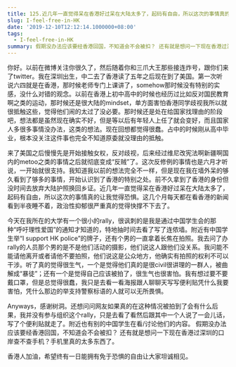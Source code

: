 ```yaml
---
title: 125.近几年一直觉得呆在香港好过呆在大陆太多了，起码有自由，所以这次的事情真的让我觉得恐惧
slug: I-feel-free-in-HK
date: '2019-12-10T12:12:14.1000000+08:00'
tags:
  - I-feel-free-in-HK
summary: 假期没办法应该要经香港回国，不知道会不会被扣？ 还有就是想问一下现在香港过深圳的口岸查不查手机？手机里真的太多东西了。
---
```

你好。以前在微博关注你很久了，然后随着你和三爪大王那些接连炸号，跟你们来了twitter。我在深圳出生，中二去了香港读了五年之后现在到了美国。第一次听说六四就是在香港，那时候老师专门上课讲了，somehow那时候没有特别的实感，没什么对错的观念。以前在香港上初中高中的时候也经历过比如反对国民教育啊之类的运动，那时候还是很大陆的mindset，单方面害怕香港同学歧视我所以就很抵触这些，觉得他们闹的太过了没必要。那时候还是处在给国家找理由的阶段吧，想法都是虽然现在确实不好，但是等以后有年轻人上任了就会变好，而且国家人多很多事情没办法，这类的想法。现在回想都觉得很蠢。占中的时候刚从高中毕业，根本没关注这件事也完全不知道原委就没理由的抵触。



来了美国之后慢慢先是开始接触女权，反对歧视，后来经过维尼改宪法啊新疆啊国内的metoo之类的事情之后就彻底变成“反贼”了。这次反修例的事情也是六月才听说，一开始就很支持。我知道我以前的想法完全不一样，但是现在我在墙外呆的够久看到了够多的事情，开始认识到了香港的特别之处。前不久拿到了香港的身份但没时间去放弃大陆护照换回乡证。近几年一直觉得呆在香港好过呆在大陆太多了，起码有自由，所以这次的事情真的让我觉得恐惧。这几个月每天都在看香港的新闻看到半夜睡不着，政治性抑郁很严重真的觉得快撑不下去了。



今天在我所在的大学有一个很小的rally，很讽刺的是我是通过中国学生会的那种“呼吁理性爱国”的通知才知道的，特地抽时间去看了写了连侬墙。附近有中国学生举“I support HK police”的牌子，还有个男的一直拿着长焦在拍照。我去问了办rally的人员那个男的是不是他们活动的摄影，他们说这人跟他们没关系。我问能不能请他离开或者请他不要拍照，他们说这是公众地方，他确实有拍照的权利不可以干涉。听了真的觉得很生气，一个是觉得他们真的是很civil很讲理的一群人，被曲解成“暴徒”；还有一个是觉得自己应该被拍了，很生气也很害怕。我有想过要不要戴口罩，但是总觉得很蠢，我只是去看一看海报跟人聊聊天写写便利贴凭什么我要害怕，凭什么那边的举支持警察标语的人就可以无所畏惧。



Anyways，感谢树洞。还想问问网友如果真的在这种情况被拍到了会有什么后果，我并没有参与组织这个rally，只是去看了看然后跟其中一个人说了一会儿话，写了个便利贴就走了。附近也有别的中国学生在看/讨论他们的内容。 假期没办法应该要经香港回国，不知道会不会被扣？ 还有就是想问一下现在香港过深圳的口岸查不查手机？手机里真的太多东西了。



香港人加油，希望终有一日能拥有免于恐惧的自由让大家坦诚相见。
